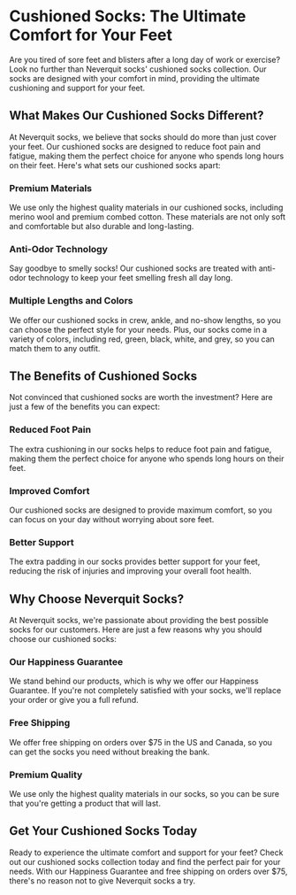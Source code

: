# Cushioned Socks: The Ultimate Comfort for Your Feet

Are you tired of sore feet and blisters after a long day of work or exercise? Look no further than Neverquit socks' cushioned socks collection. Our socks are designed with your comfort in mind, providing the ultimate cushioning and support for your feet.

## What Makes Our Cushioned Socks Different?

At Neverquit socks, we believe that socks should do more than just cover your feet. Our cushioned socks are designed to reduce foot pain and fatigue, making them the perfect choice for anyone who spends long hours on their feet. Here's what sets our cushioned socks apart:

### Premium Materials

We use only the highest quality materials in our cushioned socks, including merino wool and premium combed cotton. These materials are not only soft and comfortable but also durable and long-lasting.

### Anti-Odor Technology

Say goodbye to smelly socks! Our cushioned socks are treated with anti-odor technology to keep your feet smelling fresh all day long.

### Multiple Lengths and Colors

We offer our cushioned socks in crew, ankle, and no-show lengths, so you can choose the perfect style for your needs. Plus, our socks come in a variety of colors, including red, green, black, white, and grey, so you can match them to any outfit.

## The Benefits of Cushioned Socks

Not convinced that cushioned socks are worth the investment? Here are just a few of the benefits you can expect:

### Reduced Foot Pain

The extra cushioning in our socks helps to reduce foot pain and fatigue, making them the perfect choice for anyone who spends long hours on their feet.

### Improved Comfort

Our cushioned socks are designed to provide maximum comfort, so you can focus on your day without worrying about sore feet.

### Better Support

The extra padding in our socks provides better support for your feet, reducing the risk of injuries and improving your overall foot health.

## Why Choose Neverquit Socks?

At Neverquit socks, we're passionate about providing the best possible socks for our customers. Here are just a few reasons why you should choose our cushioned socks:

### Our Happiness Guarantee

We stand behind our products, which is why we offer our Happiness Guarantee. If you're not completely satisfied with your socks, we'll replace your order or give you a full refund.

### Free Shipping

We offer free shipping on orders over $75 in the US and Canada, so you can get the socks you need without breaking the bank.

### Premium Quality

We use only the highest quality materials in our socks, so you can be sure that you're getting a product that will last.

## Get Your Cushioned Socks Today

Ready to experience the ultimate comfort and support for your feet? Check out our cushioned socks collection today and find the perfect pair for your needs. With our Happiness Guarantee and free shipping on orders over $75, there's no reason not to give Neverquit socks a try.